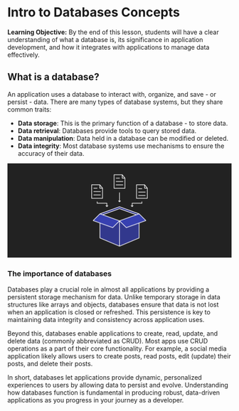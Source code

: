<h1>
  <span class="headline">Intro to Databases</span>
  <span class="subhead">Concepts</span>
</h1>

**Learning Objective:** By the end of this lesson, students will have a clear understanding of what a database is, its significance in application development, and how it integrates with applications to manage data effectively.

## What is a database?

An application uses a database to interact with, organize, and save - or persist - data. There are many types of database systems, but they share common traits:

- **Data storage**: This is the primary function of a database - to store data.
- **Data retrieval**: Databases provide tools to query stored data.
- **Data manipulation**: Data held in a database can be modified or deleted.
- **Data integrity**: Most database systems use mechanisms to ensure the accuracy of their data.

![A box containing documents](./assets/persistent-storage.png)

### The importance of databases

Databases play a crucial role in almost all applications by providing a persistent storage mechanism for data.  Unlike temporary storage in data structures like arrays and objects, databases ensure that data is not lost when an application is closed or refreshed. This persistence is key to maintaining data integrity and consistency across application uses.

Beyond this, databases enable applications to create, read, update, and delete data (commonly abbreviated as CRUD). Most apps use CRUD operations as a part of their core functionality. For example, a social media application likely allows users to create posts, read posts, edit (update) their posts, and delete their posts.

In short, databases let applications provide dynamic, personalized experiences to users by allowing data to persist and evolve. Understanding how databases function is fundamental in producing robust, data-driven applications as you progress in your journey as a developer.

